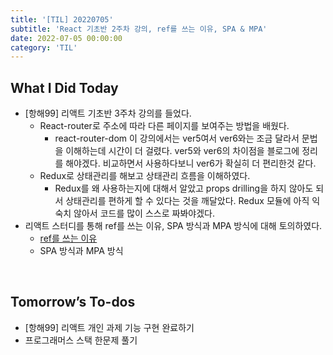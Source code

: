 ```yaml
---
title: '[TIL] 20220705'
subtitle: 'React 기초반 2주차 강의, ref를 쓰는 이유, SPA & MPA'
date: 2022-07-05 00:00:00
category: 'TIL'
---
```


## What I Did Today

- [항해99] 리액트 기초반 3주차 강의를 들었다.
  - React-router로 주소에 따라 다른 페이지를 보여주는 방법을 배웠다.
    - react-router-dom 이 강의에서는 ver5여서 ver6와는 조금 달라서 문법을 이해하는데 시간이 더 걸렸다. ver5와 ver6의 차이점을 블로그에 정리를 해야겠다. 비교하면서 사용하다보니 ver6가 확실히 더 편리한것 같다.
  - Redux로 상태관리를 해보고 상태관리 흐름을 이해하였다.
    - Redux를 왜 사용하는지에 대해서 알았고 props drilling을 하지 않아도 되서 상태관리를 편하게 할 수 있다는 것을 깨달았다. Redux 모듈에 아직 익숙치 않아서 코드를 많이 스스로 짜봐야겠다.
- 리액트 스터디를 통해 ref를 쓰는 이유, SPA 방식과 MPA 방식에 대해 토의하였다.
  - [ref를 쓰는 이유](https://dgd03146.github.io/react/20220705-why-use-ref/)
  - SPA 방식과 MPA 방식

<br/>

## Tomorrow’s To-dos

- [항해99] 리액트 개인 과제 기능 구현 완료하기
- 프로그래머스 스택 한문제 풀기

<br/>
